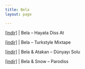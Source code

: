 ```yaml
---
title: Bela
layout: page

---
```

<a href="https://cloud.mail.ru/public/a9baf60ed55e/Bela%20-%20Hayata%20Diss%20At" target="_blank">[indir]</a>   |   Bela &#8211; Hayata Diss At

<a href="https://cloud.mail.ru/public/ef884f8776ec/Bela%20-%20Turkstyle%20Mixtape" target="_blank">[indir]</a>   |   Bela &#8211; Turkstyle Mixtape

<a href="https://cloud.mail.ru/public/652f9109daba/BeLa%20%26%20Atakan%20-%20Dunyayi%20Solu" target="_blank">[indir]</a>   |   Bela & Atakan &#8211; Dünyayı Solu

<a href="https://cloud.mail.ru/public/89067ee2c5a7/Bela%20%26%20Snow%20-%20Parodiss" target="_blank">[indir]</a>   |   Bela & Snow &#8211; Parodiss